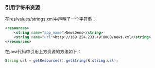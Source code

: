 

### 引用字符串资源

在res/values/strings.xml中声明了一个字符串：

```xml
<resources>
    <string name="app_name">NewsDemo</string>
    <string name="url">http://169.254.233.49:8080/news.xml</string>
</resources>
```

在java代码中引用上方资源的方法如下：

```java
String url = getResources().getString(R.string.url);
```


